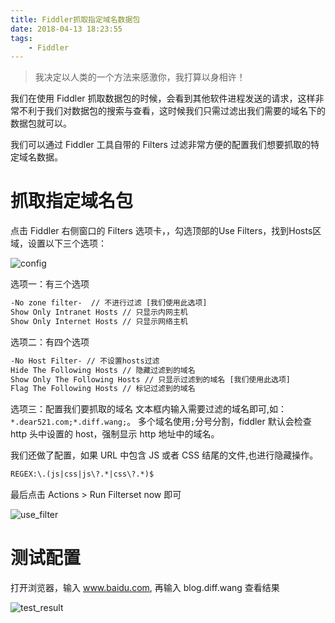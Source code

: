 ```yaml
---
title: Fiddler抓取指定域名数据包
date: 2018-04-13 18:23:55
tags: 
    - Fiddler
---
```


> 我决定以人类的一个方法来感激你，我打算以身相许！

我们在使用 Fiddler 抓取数据包的时候，会看到其他软件进程发送的请求，这样非常不利于我们对数据包的搜索与查看，这时候我们只需过滤出我们需要的域名下的数据包就可以。

<!-- more -->

我们可以通过 Fiddler 工具自带的 Filters 过滤非常方便的配置我们想要抓取的特定域名数据。

# 抓取指定域名包

点击 Fiddler 右侧窗口的 Filters 选项卡，，勾选顶部的Use Filters，找到Hosts区域，设置以下三个选项：

![config](/img/201804/fiddler_filter/conf_01.jpg)

选项一：有三个选项

``` Html
-No zone filter-  // 不进行过滤 [我们使用此选项]
Show Only Intranet Hosts // 只显示内网主机
Show Only Internet Hosts // 只显示网络主机
```

选项二：有四个选项

``` Html
-No Host Filter- // 不设置hosts过滤
Hide The Following Hosts // 隐藏过滤到的域名
Show Only The Following Hosts // 只显示过滤到的域名 [我们使用此选项]
Flag The Following Hosts // 标记过滤到的域名
```

选项三：配置我们要抓取的域名
文本框内输入需要过滤的域名即可,如：`*.dear521.com;*.diff.wang;`。
多个域名使用`;`分号分割，fiddler 默认会检查 http 头中设置的 host，强制显示 http 地址中的域名。


我们还做了配置，如果 URL 中包含 JS 或者 CSS 结尾的文件,也进行隐藏操作。

``` Html
REGEX:\.(js|css|js\?.*|css\?.*)$
```

最后点击 Actions > Run Filterset now 即可

![use_filter](/img/201804/fiddler_filter/use_filter.jpg)

# 测试配置

打开浏览器，输入 www.baidu.com, 再输入 blog.diff.wang 查看结果

![test_result](/img/201804/fiddler_filter/test_result.jpg)